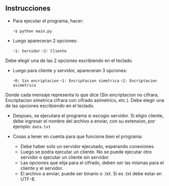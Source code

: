 ## Instrucciones

- Para ejecutar el programa, hacer:

	-`$ python main.py`

- Luego apareceran 2 opciones:

	-`1: Servidor`
	-`2: Cliente`

Debe elegir una de las 2 opciones escribiendo en el teclado.

- Luego para cliente y servidor, apareceran 3 opciones:
	
	-`0: Sin encriptacion`
	-`1: Encriptacion simetrica`
	-`2: Encriptacion asimetrica`

Donde cada mensaje representa lo que dice (Sin encriptacion no cifrara,
Encriptacion simetrica cifrara con cifrado asimetrico, etc.). Debe elegir
una de las opciones escribiendo en el teclado.

- Despues, se ejecutara el programa si escogio servidor. Si eligio cliente, debe ingresar el nombre del archivo a enviar, con su extension, por ejemplo: `data.txt`

- Cosas a tener en cuenta para que funcione bien el programa:

    - Debe haber solo un servidor ejecutado, esperando conexiones.
    - Luego se podra ejecutar un cliente. No se puede ejecutar otro servidor o ejecutar un cliente sin servidor.
    - Las opciones que elija para el cifrado, deben ser las mismas para el cliente y el servidor.
    - El archivo a enviar, puede ser binario o .txt. Si es .txt debe estar en UTF-8.
